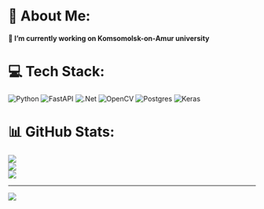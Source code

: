 # 💫 About Me:
#### 🔭 I’m currently working on Komsomolsk-on-Amur university #


# 💻 Tech Stack:
![Python](https://img.shields.io/badge/python-3670A0?style=for-the-badge&logo=python&logoColor=ffdd54) ![FastAPI](https://img.shields.io/badge/FastAPI-005571?style=for-the-badge&logo=fastapi) ![.Net](https://img.shields.io/badge/.NET-5C2D91?style=for-the-badge&logo=.net&logoColor=white) ![OpenCV](https://img.shields.io/badge/opencv-%23white.svg?style=for-the-badge&logo=opencv&logoColor=white) ![Postgres](https://img.shields.io/badge/postgres-%23316192.svg?style=for-the-badge&logo=postgresql&logoColor=white) ![Keras](https://img.shields.io/badge/Keras-%23D00000.svg?style=for-the-badge&logo=Keras&logoColor=white)
# 📊 GitHub Stats:
![](https://github-readme-stats.vercel.app/api?username=Timsidorin&theme=default&hide_border=false&include_all_commits=true&count_private=false)<br/>
![](https://nirzak-streak-stats.vercel.app/?user=Timsidorin&theme=default&hide_border=false)<br/>
![](https://github-readme-stats.vercel.app/api/top-langs/?username=Timsidorin&theme=default&hide_border=false&include_all_commits=true&count_private=false&layout=compact)

---
[![](https://visitcount.itsvg.in/api?id=Timsidorin&icon=0&color=0)](https://visitcount.itsvg.in)


